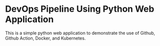# DevOps Pipeline Using Python Web Application

This is a simple python web application to demonstrate the use of Github, Github Action, Docker, and Kubernetes.